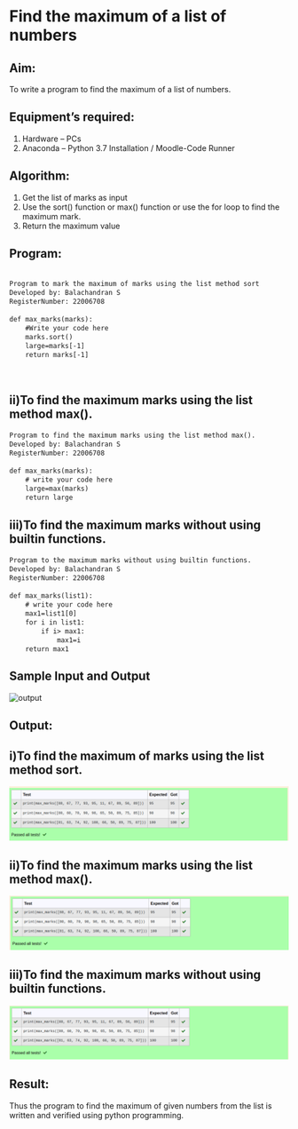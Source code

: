 # Find the maximum of a list of numbers
## Aim:
To write a program to find the maximum of a list of numbers.
## Equipment’s required:
1.	Hardware – PCs
2.	Anaconda – Python 3.7 Installation / Moodle-Code Runner
## Algorithm:
1.	Get the list of marks as input
2.	Use the sort() function or max() function or use the for loop to find the maximum mark.
3.	Return the maximum value
## Program:



```

Program to mark the maximum of marks using the list method sort
Developed by: Balachandran S
RegisterNumber: 22006708

def max_marks(marks):
    #Write your code here
    marks.sort()
    large=marks[-1]
    return marks[-1]
    


```

## ii)To find the maximum marks using the list method max().
```
Program to find the maximum marks using the list method max().
Developed by: Balachandran S
RegisterNumber: 22006708

def max_marks(marks):
    # write your code here
    large=max(marks)
    return large
```





## iii)To find the maximum marks without using builtin functions.

```
Program to the maximum marks without using builtin functions.
Developed by: Balachandran S
RegisterNumber: 22006708

def max_marks(list1):
    # write your code here
    max1=list1[0]
    for i in list1:
        if i> max1:
            max1=i
    return max1
```

## Sample Input and Output
![output](./img/max_marks1.jpg) 

## Output:
## i)To find the maximum of marks using the list method sort.
!['output'](/111.png)
## ii)To find the maximum marks using the list method max().
!['output'](/2.png)
## iii)To find the maximum marks without using builtin functions.
!['output'](/33.png)
## Result:
Thus the program to find the maximum of given numbers from the list is written and verified using python programming.